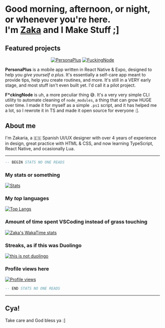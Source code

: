 # Good morning, afternoon, or night, or whenever you're here.<br />I'm [Zaka](https://zakahacecosas.github.io) and I Make Stuff ;]

## Featured projects

<div align="center">

[![PersonaPlus][card-personaplus]][repo-personaplus]
[![FuckingNode][card-fuckingnode]][repo-fuckingnode]

</div>

**PersonaPlus** is a mobile app written in React Native & Expo, designed to help you <i>give yourself a plus</i>. It's essentially a self-care app meant to provide tips, help you create routines, and more. It's still in a VERY early stage, and most stuff isn't even built yet. I'd call it a pilot project.

**F*ckingNode** is uh, a more peculiar thing 😅. It's a very very simple CLI utility to automate cleaning of `node_modules`, a thing that can grow HUGE over time. I made it for myself as a simple `.ps1` script, and it has helped me a lot, so I rewrote it in TS and made it open source for everyone :].

## About me

I'm Zakaria, a :es: Spanish UI/UX designer with over 4 years of experience in design, great practice with HTML & CSS, and now learning TypeScript, React Native, and ocasionally Lua.

---

```lua
-- BEGIN STATS NO ONE READS
```

### My stats or something

[![Stats][card-stats]][profile]

<!--(https://github.com/anuraghazra/github-readme-stats)-->

### My _top_ languages

[![Top Langs](https://github-readme-stats.vercel.app/api/top-langs/?username=ZakaHaceCosas&hide_progress=false&theme=gotham&layout=donut&langs_count=10)](https://github.com/ZakaHaceCosas)

### Amount of time spent VSCoding instead of grass touching

[![Zaka's WakaTime stats](https://github-readme-stats.vercel.app/api/wakatime?username=ZakaHaceCosas&layout=compact&theme=github_dark)](https://github.com/anuraghazra/github-readme-stats)

### Streaks, as if this was Duolingo

[![this is not duolingo](https://github-readme-streak-stats.herokuapp.com?user=ZakaHaceCosas&theme=gotham)](https://github-readme-streak-stats.herokuapp.com/demo/)

### Profile views here

[![Profile views][badge-profile]][profile]

```lua
-- END STATS NO ONE READS
```

----

## Cya!

Take care and God bless ya :]

[card-personaplus]: https://github-readme-stats.vercel.app/api/pin/?username=ZakaHaceCosas&repo=personaplus&theme=gotham
[card-fuckingnode]: https://github-readme-stats.vercel.app/api/pin/?username=ZakaHaceCosas&repo=fuckingnode&theme=gotham
[card-stats]: https://github-readme-stats.vercel.app/api?username=ZakaHaceCosas&show_icons=true&theme=github_dark&count_private=true&include_all_commits=true

[repo-fuckingnode]: https://github.com/ZakaHaceCosas/FuckingNode
[repo-personaplus]: https://github.com/ZakaHaceCosas/personaplus

[profile]: https://github.com/ZakaHaceCosas

[badge-profile]: https://komarev.com/ghpvc/?username=ZakaHaceCosas&style=for-the-badge&color=0080FF&labelColor=FFF
